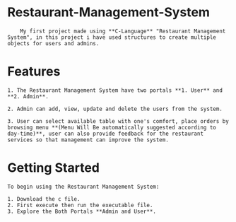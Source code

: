 # Restaurant-Management-System
        My first project made using **C-Language** "Restaurant Management System", in this project i have used structures to create multiple objects for users and admins.

# Features
    1. The Restaurant Management System have two portals **1. User** and **2. Admin**.

    2. Admin can add, view, update and delete the users from the system.

    3. User can select available table with one's comfort, place orders by browsing menu **(Menu Will Be automatically suggested according to day-time)**, user can also provide feedback for the restaurant services so that management can improve the system.

# Getting Started

    To begin using the Restaurant Management System:

    1. Download the c file.
    2. First execute then run the executable file.
    3. Explore the Both Portals **Admin and User**.
